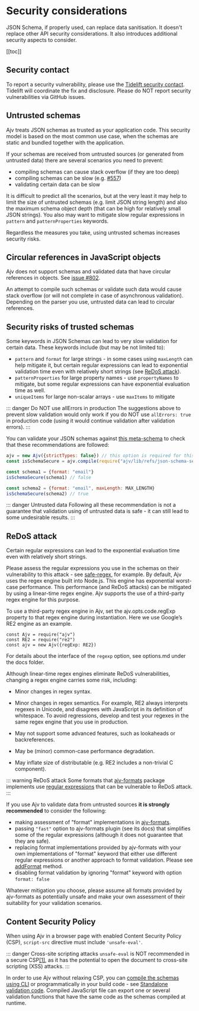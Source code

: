 # Security considerations

JSON Schema, if properly used, can replace data sanitisation. It doesn't replace other API security considerations. It also introduces additional security aspects to consider.

[[toc]]

## Security contact

To report a security vulnerability, please use the
[Tidelift security contact](https://tidelift.com/security).
Tidelift will coordinate the fix and disclosure. Please do NOT report security vulnerabilities via GitHub issues.

## Untrusted schemas

Ajv treats JSON schemas as trusted as your application code. This security model is based on the most common use case, when the schemas are static and bundled together with the application.

If your schemas are received from untrusted sources (or generated from untrusted data) there are several scenarios you need to prevent:

- compiling schemas can cause stack overflow (if they are too deep)
- compiling schemas can be slow (e.g. [#557](https://github.com/ajv-validator/ajv/issues/557))
- validating certain data can be slow

It is difficult to predict all the scenarios, but at the very least it may help to limit the size of untrusted schemas (e.g. limit JSON string length) and also the maximum schema object depth (that can be high for relatively small JSON strings). You also may want to mitigate slow regular expressions in `pattern` and `patternProperties` keywords.

Regardless the measures you take, using untrusted schemas increases security risks.

## Circular references in JavaScript objects

Ajv does not support schemas and validated data that have circular references in objects. See [issue #802](https://github.com/ajv-validator/ajv/issues/802).

An attempt to compile such schemas or validate such data would cause stack overflow (or will not complete in case of asynchronous validation). Depending on the parser you use, untrusted data can lead to circular references.

## Security risks of trusted schemas

Some keywords in JSON Schemas can lead to very slow validation for certain data. These keywords include (but may be not limited to):

- `pattern` and `format` for large strings - in some cases using `maxLength` can help mitigate it, but certain regular expressions can lead to exponential validation time even with relatively short strings (see [ReDoS attack](#redos-attack)).
- `patternProperties` for large property names - use `propertyNames` to mitigate, but some regular expressions can have exponential evaluation time as well.
- `uniqueItems` for large non-scalar arrays - use `maxItems` to mitigate

::: danger Do NOT use allErrors in production
The suggestions above to prevent slow validation would only work if you do NOT use `allErrors: true` in production code (using it would continue validation after validation errors).
:::

You can validate your JSON schemas against [this meta-schema](https://github.com/ajv-validator/ajv/blob/master/lib/refs/json-schema-secure.json) to check that these recommendations are followed:

```javascript
ajv = new Ajv({strictTypes: false}) // this option is required for this schema
const isSchemaSecure = ajv.compile(require("ajv/lib/refs/json-schema-secure.json"))

const schema1 = {format: "email"}
isSchemaSecure(schema1) // false

const schema2 = {format: "email", maxLength: MAX_LENGTH}
isSchemaSecure(schema2) // true
```

::: danger Untrusted data
Following all these recommendation is not a guarantee that validation using of untrusted data is safe - it can still lead to some undesirable results.
:::

## ReDoS attack

Certain regular expressions can lead to the exponential evaluation time even with relatively short strings.

Please assess the regular expressions you use in the schemas on their vulnerability to this attack - see [safe-regex](https://github.com/substack/safe-regex), for example.
By default, Ajv uses the regex engine built into Node.js. This engine has exponential worst-case performance. This performance (and ReDoS attacks) can be mitigated by using a linear-time regex engine. Ajv supports the use of a third-party regex engine for this purpose. 

To use a third-party regex engine in Ajv, set the ajv.opts.code.regExp property to that regex engine during instantiation. Here we use Google’s RE2 engine as an example. 

``` 
const Ajv = require("ajv") 
const RE2 = require("re2") 
const ajv = new Ajv({regExp: RE2}) 
``` 

For details about the interface of the `regexp` option, see options.md under the docs folder. 

Although linear-time regex engines eliminate ReDoS vulnerabilities, changing a regex engine carries some risk, including:  

 - Minor changes in regex syntax. 

 - Minor changes in regex semantics. For example, RE2 always interprets regexes in Unicode, and disagrees with JavaScript in its definition of whitespace. To avoid regressions, develop and test your regexes in the same regex engine that you use in production. 

 - May not support some advanced features, such as lookaheads or backreferences. 

 - May be (minor) common-case performance degradation. 

 - May inflate size of distributable (e.g. RE2 includes a non-trivial C component). 

::: warning ReDoS attack
Some formats that [ajv-formats](https://github.com/ajv-validator/ajv-formats) package implements use [regular expressions](https://github.com/ajv-validator/ajv-formats/blob/master/src/formats.ts) that can be vulnerable to ReDoS attack.
:::

If you use Ajv to validate data from untrusted sources **it is strongly recommended** to consider the following:

- making assessment of "format" implementations in [ajv-formats](https://github.com/ajv-validator/ajv-formats).
- passing `"fast"` option to ajv-formats plugin (see its docs) that simplifies some of the regular expressions (although it does not guarantee that they are safe).
- replacing format implementations provided by ajv-formats with your own implementations of "format" keyword that either use different regular expressions or another approach to format validation. Please see [addFormat](#api-addformat) method.
- disabling format validation by ignoring "format" keyword with option `format: false`

Whatever mitigation you choose, please assume all formats provided by ajv-formats as potentially unsafe and make your own assessment of their suitability for your validation scenarios.

## Content Security Policy

When using Ajv in a browser page with enabled Content Security Policy (CSP), `script-src` directive must include `'unsafe-eval'`.

::: danger Cross-site scripting attacks
`unsafe-eval` is NOT recommended in a secure CSP[[1]](https://developer.chrome.com/extensions/contentSecurityPolicy#relaxing-eval), as it has the potential to open the document to cross-site scripting (XSS) attacks.
:::

In order to use Ajv without relaxing CSP, you can [compile the schemas using CLI](https://github.com/ajv-validator/ajv-cli#compile-schemas) or programmatically in your build code - see [Standalone validation code](./standalone.md). Compiled JavaScript file can export one or several validation functions that have the same code as the schemas compiled at runtime.
